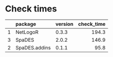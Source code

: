 # Check times

|   |package       |version | check_time|
|:--|:-------------|:-------|----------:|
|1  |NetLogoR      |0.3.3   |      194.3|
|3  |SpaDES        |2.0.2   |      146.9|
|2  |SpaDES.addins |0.1.1   |       95.8|


